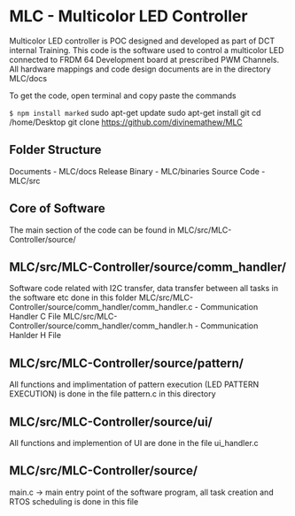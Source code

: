 # MLC - Multicolor LED Controller 

Multicolor LED controller is POC designed and developed as part of DCT internal Training. This code is the software used to control a multicolor LED connected to FRDM 64 Development board at prescribed PWM Channels. All hardware mappings and code design documents are in the directory MLC/docs

To get the code, open terminal and copy paste the commands

`$ npm install marked`
sudo apt-get update
sudo apt-get install git
cd /home/Desktop
git clone https://github.com/divinemathew/MLC 

## Folder Structure

Documents             -     MLC/docs
Release Binary        -     MLC/binaries
Source Code           -     MLC/src


## Core of Software 
The main section of the code can be found in 
MLC/src/MLC-Controller/source/

## MLC/src/MLC-Controller/source/comm_handler/
Software code related with I2C transfer, data transfer between all tasks in the software etc done in this folder
MLC/src/MLC-Controller/source/comm_handler/comm_handler.c   - Communication Handler C File
MLC/src/MLC-Controller/source/comm_handler/comm_handler.h   - Communication Hanlder H File

## MLC/src/MLC-Controller/source/pattern/
All functions and implimentation of pattern execution (LED PATTERN EXECUTION) is done in the file pattern.c in this directory

## MLC/src/MLC-Controller/source/ui/
All functions and implemention of UI are done in the file ui_handler.c

## MLC/src/MLC-Controller/source/
main.c -> main entry point of the software program, all task creation and RTOS scheduling is done in this file
